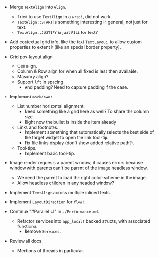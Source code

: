 * Merge `TextAlign` into `Align`.
    - Tried to use `TextAlign` in a `wrap!`, did not work.
    - `TextAlign::START` is something interesting in general, not just for text.
    - `TextAlign::JUSTIFY` is just `FILL` for text?

* Add contextual grid info, like the text `TextLayout`, to allow custom properties to extent it (like an special border property).

* Grid pos-layout align.
    - Cell align.
    - Column & Row align for when all fixed is less then available.
    - Masonry align?
    - Support `lft` in spacing.
        - And padding? Need to capture padding if the case.

* Implement `markdown!`.
    - List number horizontal alignment.
        - Need something like a grid here as well? To share the column size.
        - Right now the bullet is inside the item already
    - Links and footnotes.
        - Implement something that automatically selects the best side of the target widget to open the link tool-tip.
        - Fix file links display (don't show added relative path?).
    - Tool-tips.
        - Implement basic tool-tip.

* Image render requests a parent window, it causes errors because window with parents can't be parent of the image headless window.
    - We need the parent to load the right color-scheme in the image.
    - Allow headless children in any headed window?

* Implement `TextAlign` across multiple inlined texts.
* Implement `LayoutDirection` for `flow!`.

* Continue "#Parallel UI" in `./Performance.md`.
    - Refactor services into `app_local!` backed structs, with associated functions.
        - Remove `Services`.
* Review all docs.
    - Mentions of threads in particular.

